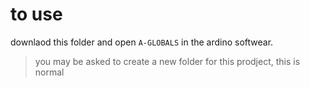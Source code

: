 # to use
downlaod this folder and open `A-GLOBALS` in the ardino softwear. 
> you may be asked to create a new folder for this prodject, this is normal 
